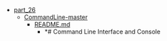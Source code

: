 - <a href = "E:\Node_projects\Node_Way\Education\Timur_Video_Node.js\part_26\cat.part_26\dir.part_26.md">part_26</a>
    - <a href = "E:\Node_projects\Node_Way\Education\Timur_Video_Node.js\part_26\CommandLine-master\cat.CommandLine-master\dir.CommandLine-master.md">CommandLine-master</a>
        - <a href = "E:\Node_projects\Node_Way\Education\Timur_Video_Node.js\part_26\CommandLine-master\README.md">README.md</a>
            - *# Command Line Interface and Console
    
